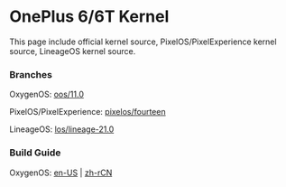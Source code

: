 # OnePlus 6/6T Kernel
This page include official kernel source, PixelOS/PixelExperience kernel source, LineageOS kernel source.


### Branches
OxygenOS: [oos/11.0](https://github.com/uwu-gl/kernel_oneplus_sdm845/tree/oos/11.0)
    
PixelOS/PixelExperience: [pixelos/fourteen](https://github.com/uwu-gl/kernel_oneplus_sdm845/tree/pixelos/fourteen)
    
LineageOS: [los/lineage-21.0](https://github.com/uwu-gl/kernel_oneplus_sdm845/tree/los/lineage-21.0)

### Build Guide
OxygenOS: [en-US](https://github.com/uwu-gl/kernel_oneplus_sdm845/blob/oos/11.0/docs/build-guide.md) | [zh-rCN](https://github.com/uwu-gl/kernel_oneplus_sdm845/blob/oos/wip-upstream/docs/build-guide_zh-rCN.md)

